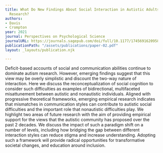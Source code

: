 ```yaml
---
title: What Do New Findings About Social Interaction in Autistic Adults Mean for Neurodevelopmental
  Research?
authors:
- Davis
- Crompton
year: 2021
journal: Perspectives on Psychological Science
journalURL: https://journals.sagepub.com/doi/full/10.1177/1745691620958010
publicationPath: "/assets/publications/paper-02.pdf"
layout: _layouts/publication.njk

---
```

Deficit-based accounts of social and communication abilities continue to dominate autism research. However, emerging findings suggest that this view may be overly simplistic and discount the two-way nature of interaction. Here we discuss the reconceptualization of social cognition to consider such difficulties as examples of bidirectional, multifaceted misattunement between autistic and nonautistic individuals. Aligned with progressive theoretical frameworks, emerging empirical research indicates that mismatches in communication styles can contribute to autistic social difficulties and the important role that nonautistic difficulties play. We highlight two areas of future research with the aim of providing empirical support for the views that the autistic community has proposed over the past 2 decades. We discuss the impact of such a paradigm shift on a number of levels, including how bridging the gap between different interaction styles can reduce stigma and increase understanding. Adopting such a framework will provide radical opportunities for transformative societal changes, and education around inclusion.